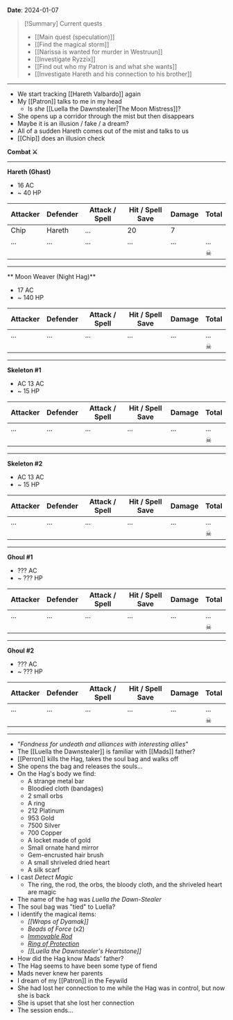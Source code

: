 **Date**: 2024-01-07

> [!Summary] Current quests
> - [[Main quest (speculation)]]
> - [[Find the magical storm]]
> - [[Narissa is wanted for murder in Westruun]]
> - [[Investigate Ryzzix]]
> - [[Find out who my Patron is and what she wants]]
> - [[Investigate Hareth and his connection to his brother]]

---
- We start tracking [[Hareth Valbardo]] again
- My [[Patron]] talks to me in my head
	- Is *she* [[Luella the Dawnstealer|The Moon Mistress]]?
- She opens up a corridor through the mist but then disappears
- Maybe it is an illusion / fake / a dream?
- All of a sudden Hareth comes out of the mist and talks to us
- [[Chip]] does an illusion check

**Combat ⚔**

---
**Hareth (Ghast)**
- 16 AC
- ~ 40 HP

| Attacker | Defender | Attack / Spell | Hit / Spell Save | Damage | Total |
| -------- | -------- | -------------- | ---------------- | ------ | ----- |
| Chip     | Hareth   | ...            | 20               | 7      |       |
| ...      | ...      | ...            | ...              | ...    | ...   |
|          |          |                |                  |        | ☠     |

---
** Moon Weaver (Night Hag)**
- 17 AC
- ~ 140 HP

| Attacker | Defender | Attack / Spell | Hit / Spell Save | Damage | Total |
| -------- | -------- | -------------- | ---------------- | ------ | ----- |
| ...      | ...      | ...            | ...              | ...    | ...   |
|          |          |                |                  |        | ☠     |

---
**Skeleton #1**
- AC 13 AC
- ~ 15 HP

| Attacker | Defender | Attack / Spell | Hit / Spell Save | Damage | Total |
| -------- | -------- | -------------- | ---------------- | ------ | ----- |
| ...      | ...      | ...            | ...              | ...    | ...   |
|          |          |                |                  |        | ☠     |

---
**Skeleton #2**
- AC 13 AC
- ~ 15 HP

| Attacker | Defender | Attack / Spell | Hit / Spell Save | Damage | Total |
| -------- | -------- | -------------- | ---------------- | ------ | ----- |
| ...      | ...      | ...            | ...              | ...    | ...   |
|          |          |                |                  |        | ☠     |

---
**Ghoul #1**
- ??? AC
- ~ ??? HP

| Attacker | Defender | Attack / Spell | Hit / Spell Save | Damage | Total |
| -------- | -------- | -------------- | ---------------- | ------ | ----- |
| ...      | ...      | ...            | ...              | ...    | ...   |
|          |          |                |                  |        | ☠     |

---
**Ghoul #2**
- ??? AC
- ~ ??? HP

| Attacker | Defender | Attack / Spell | Hit / Spell Save | Damage | Total |
| -------- | -------- | -------------- | ---------------- | ------ | ----- |
| ...      | ...      | ...            | ...              | ...    | ...   |
|          |          |                |                  |        | ☠     |

---
- "*Fondness for undeath and alliances with interesting allies*"
- The [[Luella the Dawnstealer]] is familiar with [[Mads]] father?
- [[Perron]] kills the Hag, takes the soul bag and walks off
- She opens the bag and releases the souls...
- On the Hag's body we find:
	- A strange metal bar
	- Bloodied cloth (bandages)
	- 2 small orbs
	- A ring
	- 212 Platinum
	- 953 Gold
	- 7500 Silver
	- 700 Copper
	- A locket made of gold
	- Small ornate hand mirror
	- Gem-encrusted hair brush
	- A small shriveled dried heart
	- A silk scarf
- I cast *Detect Magic*
	- The ring, the rod, the orbs, the bloody cloth, and the shriveled heart are magic
- The name of the hag was *Luella the Dawn-Stealer*
- The soul bag was "tied" to Luella?
- I identify the magical items:
	- *[[Wraps of Dyamak]]*
	- *Beads of Force* (x2)
	- *[Immovable Rod](https://www.dndbeyond.com/magic-items/4662-immovable-rod)*
	- *[Ring of Protection](https://www.dndbeyond.com/magic-items/4726-ring-of-protection)*
	- *[[Luella the Dawnstealer's Heartstone]]*
- How did the Hag know Mads' father?
- The Hag seems to have been some type of fiend
- Mads never knew her parents
- I dream of my [[Patron]] in the Feywild
- She had lost her connection to me while the Hag was in control, but now she is back
- She is upset that she lost her connection
- The session ends...